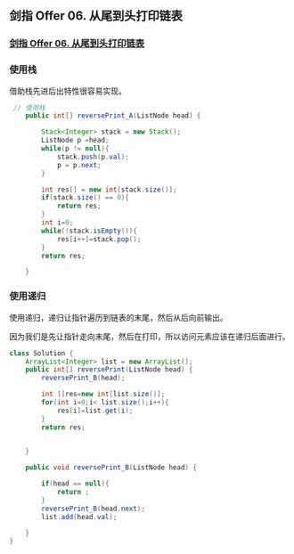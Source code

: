 ## 剑指 Offer 06. 从尾到头打印链表

### [剑指 Offer 06. 从尾到头打印链表](https://leetcode-cn.com/problems/cong-wei-dao-tou-da-yin-lian-biao-lcof/)

### 使用栈

借助栈先进后出特性很容易实现。

~~~ java
 // 使用栈
    public int[] reversePrint_A(ListNode head) {

        Stack<Integer> stack = new Stack();
        ListNode p =head;
        while(p != null){
            stack.push(p.val);
            p = p.next;
        }

        int res[] = new int[stack.size()];
        if(stack.size() == 0){
            return res;
        }
        int i=0;
        while(!stack.isEmpty()){
            res[i++]=stack.pop();
        }
        return res;

    }
~~~

### 使用递归

使用递归，递归让指针遍历到链表的末尾，然后从后向前输出。

因为我们是先让指针走向末尾，然后在打印，所以访问元素应该在递归后面进行。

~~~ java
class Solution {
    ArrayList<Integer> list = new ArrayList();
    public int[] reversePrint(ListNode head) {
        reversePrint_B(head);

        int []res=new int[list.size()];
        for(int i=0;i< list.size();i++){
            res[i]=list.get(i);
        }
        return res;


    }
    
    public void reversePrint_B(ListNode head) {

        if(head == null){
            return ;
        }
        reversePrint_B(head.next);
        list.add(head.val);

    }
}
~~~